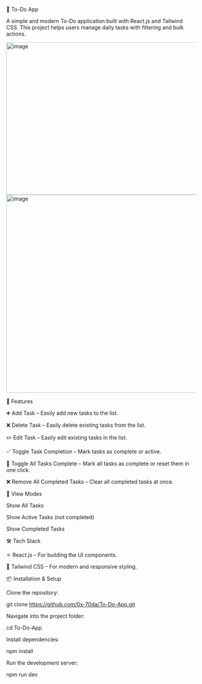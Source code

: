 📝 To-Do App

A simple and modern To-Do application built with React.js and Tailwind CSS.
This project helps users manage daily tasks with filtering and bulk actions.

<img width="602" height="404" alt="image" src="https://github.com/user-attachments/assets/f1048f51-2ee3-4e17-8727-7d7094adb092" />

<img width="803" height="525" alt="image" src="https://github.com/user-attachments/assets/d5914ae9-10d0-4320-994f-0c0fa0176426" />

🚀 Features

➕ Add Task – Easily add new tasks to the list.

❌ Delete Task – Easily delete existing tasks from the list.

✏️ Edit Task – Easily edit existing tasks in the list.

✅ Toggle Task Completion – Mark tasks as complete or active.

🔄 Toggle All Tasks Complete – Mark all tasks as complete or reset them in one click.

❌ Remove All Completed Tasks – Clear all completed tasks at once.

👀 View Modes

Show All Tasks

Show Active Tasks (not completed)

Show Completed Tasks

🛠️ Tech Stack

⚛️ React.js – For building the UI components.

🎨 Tailwind CSS – For modern and responsive styling.

📦 Installation & Setup

Clone the repository:

git clone https://github.com/0x-70da/To-Do-App.git


Navigate into the project folder:

cd To-Do-App


Install dependencies:

npm install


Run the development server:

npm run dev
